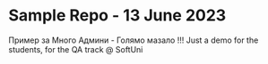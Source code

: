 # Sample Repo - 13 June 2023

Пример за Много Админи - Голямо мазало !!!
Just a demo for the students, for the QA track @ SoftUni
